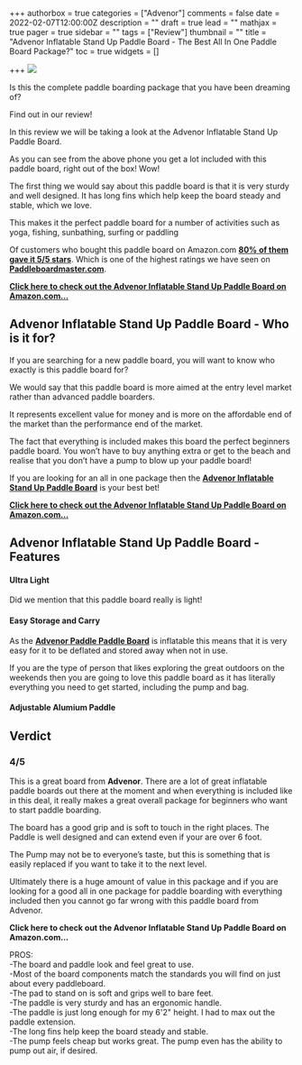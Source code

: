 +++
authorbox = true
categories = ["Advenor"]
comments = false
date = 2022-02-07T12:00:00Z
description = ""
draft = true
lead = ""
mathjax = true
pager = true
sidebar = ""
tags = ["Review"]
thumbnail = ""
title = "Advenor Inflatable Stand Up Paddle Board - The Best All In One Paddle Board Package?"
toc = true
widgets = []

+++
![](/uploads/5b91a5f4-ba28-4d6a-a8f8-48fb5351a19e.jpeg)

Is this the complete paddle boarding package that you have been dreaming of?

Find out in our review!

In this review we will be taking a look at the Advenor Inflatable Stand Up Paddle Board.

As you can see from the above phone you get a lot included with this paddle board, right out of the box!  Wow!

The first thing we would say about this paddle board is that it is very sturdy and well designed. It has long fins which help keep the board steady and stable, which we love.  

This makes it the perfect paddle board for a number of activities such as yoga, fishing, sunbathing, surfing or paddling

Of customers who bought this paddle board on Amazon.com [**80% of them gave it 5/5 stars**](#).  Which is one of the highest ratings we have seen on [**Paddleboardmaster.com**](/).

[**Click here to check out the Advenor Inflatable Stand Up Paddle Board on Amazon.com…**](#)

## Advenor Inflatable Stand Up Paddle Board - Who is it for?

If you are searching for a new paddle board, you will want to know who exactly is this paddle board for?

We would say that this paddle board is more aimed at the entry level market rather than advanced paddle boarders.

It represents excellent value for money and is more on the affordable end of the market than the performance end of the market.

The fact that everything is included makes this board the perfect beginners paddle board.  You won’t have to buy anything extra or get to the beach and realise that you don’t have a pump to blow up your paddle board!

If you are looking for an all in one package then the [**Advenor Inflatable Stand Up Paddle Board**](#) is your best bet!

[**Click here to check out the Advenor Inflatable Stand Up Paddle Board on Amazon.com…**](#)

## Advenor Inflatable Stand Up Paddle Board - Features

#### Ultra Light

Did we mention that this paddle board really is light!

#### Easy Storage and Carry

As the [**Advenor Paddle Paddle Board**](#) is inflatable this means that it is very easy for it to be deflated and stored away when not in use.

If you are the type of person that likes exploring the great outdoors on the weekends then you are going to love this paddle board as it has literally everything you need to get started, including the pump and bag.

#### Adjustable Alumium Paddle

## Verdict

### 4/5

This is a great board from **Advenor**.  There are a lot of great inflatable paddle boards out there at the moment and when everything is included like in this deal, it really makes a great overall package for beginners who want to start paddle boarding.

The board has a good grip and is soft to touch in the right places.  The Paddle is well designed and can extend even if your are over 6 foot.

The Pump may not be to everyone’s taste, but this is something that is easily replaced if you want to take it to the next level.

Ultimately there is a huge amount of value in this package and if you are looking for a good all in one package for paddle boarding with everything included then you cannot go far wrong with this paddle board from Advenor.

**Click here to check out the Advenor Inflatable Stand Up Paddle Board on Amazon.com…**

PROS:  
\-The board and paddle look and feel great to use.  
\-Most of the board components match the standards you will find on just about every paddleboard.  
\-The pad to stand on is soft and grips well to bare feet.  
\-The paddle is very sturdy and has an ergonomic handle.  
\-The paddle is just long enough for my 6'2" height. I had to max out the paddle extension.  
\-The long fins help keep the board steady and stable.  
\-The pump feels cheap but works great. The pump even has the ability to pump out air, if desired.